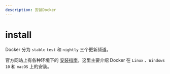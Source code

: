 ```yaml
---
description: 安装Docker
---
```


# install

Docker 分为 `stable` `test` 和 `nightly` 三个更新频道。

官方网站上有各种环境下的 [安装指南](https://docs.docker.com/get-docker/)，这里主要介绍 Docker 在 `Linux` 、`Windows 10` 和 `macOS` 上的安装。
